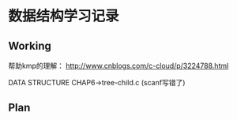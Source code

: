 # 数据结构学习记录

## Working
帮助kmp的理解：
http://www.cnblogs.com/c-cloud/p/3224788.html

DATA STRUCTURE CHAP6->tree-child.c (scanf写错了)

## Plan

